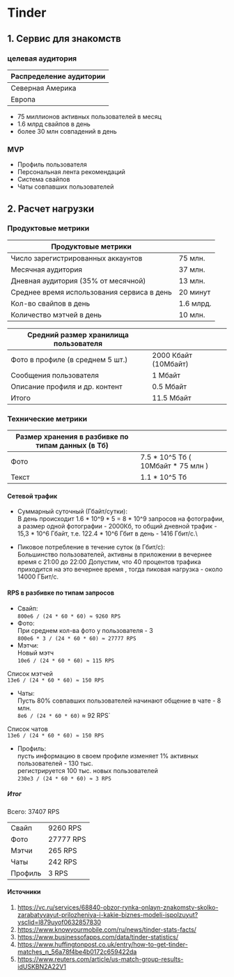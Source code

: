 # Tinder
## 1. Сервис для знакомств

### целевая аудитория 
|Распределение аудитории |
|------------------------|
|Северная Америка        |
|Европа                  |

* 75 миллионов активных пользователей в месяц
* 1.6 млрд свайпов в день
* более 30 млн совпадений в день

### MVP
* Профиль пользователя
* Персональная лента рекомендаций
* Система свайпов
* Чаты совпавших пользователей

## 2. Расчет нагрузки
### Продуктовые метрики

| Продуктовые метрики                        |                        |
|--------------------------------------------|------------------------|
|Число зарегистрированных аккаунтов          | 75 млн.                |                                      
|Месячная аудитория                          | 37 млн.                |
|Дневная аудитория (35% от месячной)         | 13 млн.                |
|Среднее время использования сервиса в день  | 20 минут               |	
|Кол-во свайпов в день                       | 1.6 млрд.              |
|Количество мэтчей в день                    | 10 млн.                |

|Средний размер хранилища пользователя       |                         |
|--------------------------------------------|-------------------------|
| Фото в профиле (в среднем 5 шт.)           | 2000 Кбайт (10Мбайт)    |
| Сообщения пользователя                     | 1 Мбайт                 |
| Описание профиля и др. контент             | 0.5 Мбайт               |
| Итого                                      | 11.5 Мбайт              |

### Технические метрики


| Размер хранения в разбивке по типам данных (в Тб)|                                   |
|--------------------------------------------------|-----------------------------------|
| Фото                                             | 7.5 * 10^5 Тб ( 10Mбайт * 75 млн )|
| Текст                                            | 1.1 * 10^5 Тб                     |

#### Сетевой трафик

* Суммарный суточный (Гбайт/сутки):\
В день происходит 1.6 * 10^9 * 5 = 8 * 10^9 запросов на фотографии, а размер одной фотографии - 2000Кб, то общий дневной трафик - 15,3 * 10^6 Гбайт, т.е. 122.4 * 10^6 Гбит в день - 1416 Гбит/c.\

* Пиковое потребление в течение суток (в Гбит/с):\
Большинство пользователей, активны в приложении в вечернее время с 21:00 до 22:00
Допустим, что 40 процентов трафика приходится на это вечернее время , тогда пиковая нагрузка - около 14000 ГБит/c.


#### RPS в разбивке по типам запросов

* Свайп:\
`800e6 / (24 * 60 * 60) ≈ 9260 RPS`
* Фото:\
При среднем кол-ва фото у пользователя - 3\
`800e6 * 3 / (24 * 60 * 60) ≈ 27777 RPS`
* Мэтчи:\
Новый мэтч\
`10e6 / (24 * 60 * 60) ≈ 115 RPS`

Список мэтчей\
`13e6 / (24 * 60 * 60) ≈ 150 RPS`

* Чаты:\
Пусть 80% совпавших пользователей начинают общение в чате -  8 млн.\
`8e6 / (24 * 60 * 60)` ≈ 92 RPS`

Список чатов\
`13e6 / (24 * 60 * 60) ≈ 150 RPS`

* Профиль:\
пусть информацию в своем профиле изменяет 1% активных пользователей - 130 тыс.\
регистрируется 100 тыс. новых пользователей\
`230e3 / (24 * 60 * 60) ≈ 3 RPS`


##### Итог 
Всего: 37407 RPS

|        |               |
|--------|---------------|
|Свайп   | 9260 RPS      |
|Фото    | 27777 RPS     |
|Мэтчи   | 265 RPS       |
|Чаты    | 242 RPS       |
|Профиль | 3 RPS         |
 
#### Источники
1. https://vc.ru/services/68840-obzor-rynka-onlayn-znakomstv-skolko-zarabatyvayut-prilozheniya-i-kakie-biznes-modeli-ispolzuyut?ysclid=l879uyof0632857830
2. https://www.knowyourmobile.com/ru/news/tinder-stats-facts/
3. https://www.businessofapps.com/data/tinder-statistics/
4. https://www.huffingtonpost.co.uk/entry/how-to-get-tinder-matches_n_56a78f4be4b0172c659422da
5. https://www.reuters.com/article/us-match-group-results-idUSKBN2A22V1
